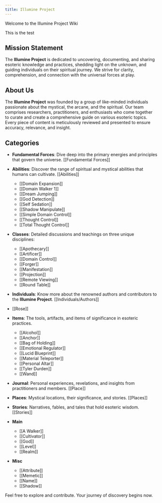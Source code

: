 ```yaml
---
title: Illumine Project
---
```


Welcome to the Illumine Project Wiki

This is the test

## Mission Statement
The **Illumine Project** is dedicated to uncovering, documenting, and sharing esoteric knowledge and practices, shedding light on the unknown, and guiding individuals on their spiritual journey. We strive for clarity, comprehension, and connection with the universal forces at play.

## About Us
The **Illumine Project** was founded by a group of like-minded individuals passionate about the mystical, the arcane, and the spiritual. Our team comprises researchers, practitioners, and enthusiasts who come together to curate and create a comprehensive guide on various esoteric topics. Every piece of content is meticulously reviewed and presented to ensure accuracy, relevance, and insight.

## Categories

- **Fundamental Forces**: Dive deep into the primary energies and principles that govern the universe. [[Fundamental Forces]]
  
- **Abilities**: Discover the range of spiritual and mystical abilities that humans can cultivate. [[Abilities]]
  - [[Domain Expansion]]
  - [[Domain Walker 1]]
  - [[Dream Jumping]]
  - [[God Detection]]
  - [[Self Sedation]]
  - [[Shadow Manipulate]]
  - [[Simple Domain Control]]
  - [[Thought Control]]
  - [[Total Thought Control]]
- **Classes**: Detailed discussions and teachings on three unique disciplines:
  - [[Apothecary]]
  - [[Artificer]]
  - [[Domain Control]]
  - [[Forger]]
  - [[Manifestation]]
  - [[Projection]]
  - [[Remote Viewing]]
  - [[Round Table]]

- **Individuals**: Know more about the renowned authors and contributors to the **Illumine Project**. [[Individuals/Authors]]
 - [[Rose]]

- **Items**: The tools, artifacts, and items of significance in esoteric practices.
  - [[Alcohol]]
  - [[Anchor]]
  - [[Bag of Holding]]
  - [[Emotional Regulator]]
  - [[Lucid Blueprint]]
  - [[Material Teleporter]]
  - [[Personal Altar]]
  - [[Tyler Durden]]
  - [[Wand]] 
- **Journal**: Personal experiences, revelations, and insights from practitioners and members. [[Place]]
  
- **Places**: Mystical locations, their significance, and stories. [[Places]]
  
- **Stories**: Narratives, fables, and tales that hold esoteric wisdom. [[Stories]]

- **Main**
  - [[A Walker]]
  - [[Cultivator]]
  - [[God]]
  - [[Level]]
  - [[Realm]]

- **Misc**
  - [[Attribute]]
  - [[Memetic]]
  - [[Name]]
  - [[Shadow]]

Feel free to explore and contribute. Your journey of discovery begins now.

